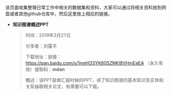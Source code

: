 该页面收集整理日常工作中相关的数据集和资料，大家可以通过将相关资料放到网盘或者其他github仓库中，然后这里放上相应的链接。

- **知识图谱概述PPT**

  > 时间：2019年3月27日
  >
  > 分享者：刘露平
  >
  > 下载地址：链接：https://pan.baidu.com/s/1nmH33YK80SZNKI8VHmEeEA （永久有效）提取码：**mdan** 
  >
  > 概述：该PPT是做汇报时候的PPT，讲了知识图谱的基本知识及实体和关系抽取相关论文，有需要可以下载。
  >
  > 
  >
  > 